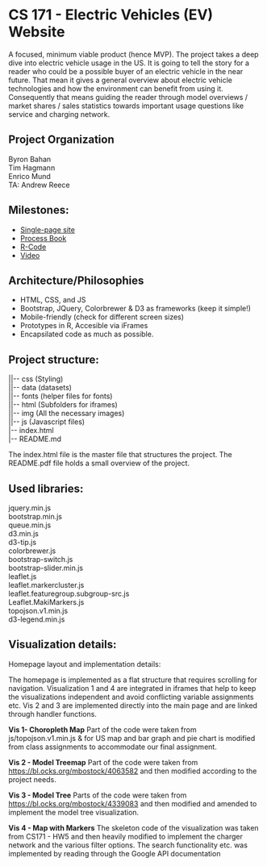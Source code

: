# CS 171 - Electric Vehicles (EV) Website
A focused, minimum viable product (hence MVP). The project takes a deep dive into electric vehicle usage in the US. It is going to tell the story for a reader who could be a possible buyer of an electric vehicle in the near future. That mean it gives a general overview about electric vehicle technologies and how the environment can benefit from using it. Consequently that means guiding the reader through model overviews / market shares / sales statistics towards important usage questions like service and charging network.

## Project Organization
Byron Bahan<br>
Tim Hagmann<br>
Enrico Mund<br>
TA:  Andrew Reece

## Milestones:
 * [Single-page site](http://greenore.github.io/EV-Website)
 * [Process Book](https://docs.google.com/document/d/1M83uYdwIpXW8BmJTyH1ezhldWYpx9OqnXTMCWDdt3jI/edit?usp=sharing)
 * [R-Code](https://github.com/greenore/EV-R-Code)
 * [Video](https://github.com/greenore/EV-R-Code)

## Architecture/Philosophies
* HTML, CSS, and JS
* Bootstrap, JQuery, Colorbrewer & D3 as frameworks (keep it simple!)
* Mobile-friendly (check for different screen sizes)
* Prototypes in R, Accesible via iFrames
* Encapsilated code as much as possible.

## Project structure:<br>
||-- css (Styling)<br>
||-- data (datasets)<br>
||-- fonts (helper files for fonts)<br>
||-- html (Subfolders for iframes)<br>
||-- img (All the necessary images)<br>
||-- js (Javascript files)<br>
|-- index.html<br>
|-- README.md<br>

The index.html file is the master file that structures the project. The README.pdf file holds a small overview of the project.

## Used libraries:
jquery.min.js<br>
bootstrap.min.js<br>
queue.min.js<br>
d3.min.js<br>
d3-tip.js<br>
colorbrewer.js<br>
bootstrap-switch.js<br>
bootstrap-slider.min.js<br>
leaflet.js<br>
leaflet.markercluster.js<br>
leaflet.featuregroup.subgroup-src.js<br>
Leaflet.MakiMarkers.js<br>
topojson.v1.min.js<br>
d3-legend.min.js<br>

## Visualization details:
Homepage layout and implementation details:<br>

The homepage is implemented as a flat structure that requires scrolling for navigation. Visualization 1 and 4 are integrated in iframes that help to keep the visualizations independent and avoid conflicting variable assignments etc. Vis 2 and 3 are implemented directly into the main page and are linked through handler functions.  

**Vis 1- Choropleth Map**
Part of the code were taken from js/topojson.v1.min.js &  for US map and bar graph and pie chart is modified from class assignments to accommodate our final assignment.   

**Vis 2 - Model Treemap**
Part of the code were taken from https://bl.ocks.org/mbostock/4063582 and then modified according to the project needs. 

**Vis 3 - Model Tree**
Parts of the code were taken from https://bl.ocks.org/mbostock/4339083 and then modified and amended to implement the model tree visualization. 

**Vis 4 - Map with Markers**
The skeleton code of the visualization was taken from CS171 - HW5 and then heavily modified to implement the charger network and the various filter options. The search functionality etc. was implemented by reading through the Google API documentation  


